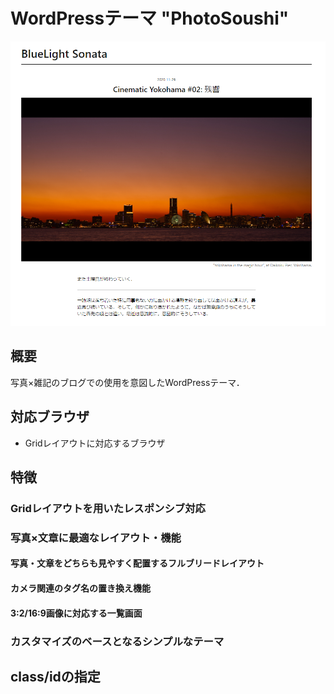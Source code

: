 # WordPressテーマ "PhotoSoushi"

![WordPressテーマ"PhotoSoushi"](https://github.com/retore404/PhotoSoushi/blob/images/single_pc.png)

## 概要

写真×雑記のブログでの使用を意図したWordPressテーマ．

## 対応ブラウザ

- Gridレイアウトに対応するブラウザ

## 特徴

### Gridレイアウトを用いたレスポンシブ対応

### 写真×文章に最適なレイアウト・機能

#### 写真・文章をどちらも見やすく配置するフルブリードレイアウト 

#### カメラ関連のタグ名の置き換え機能

#### 3:2/16:9画像に対応する一覧画面

### カスタマイズのベースとなるシンプルなテーマ

## class/idの指定

